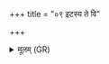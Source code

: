 +++
title = "०९ इटस्य ते वि"

+++
<details><summary>मूलम् (GR)</summary>

इटस्य ते वि चृताम्य्  
अपिनद्धम् अपोर्णुवन् । +++(Bhatt. aporṇuvaṃ)+++  
वरुणेन समुब्जितां  
मित्रः प्रातर् व्य् उब्जतु ॥
</details>
